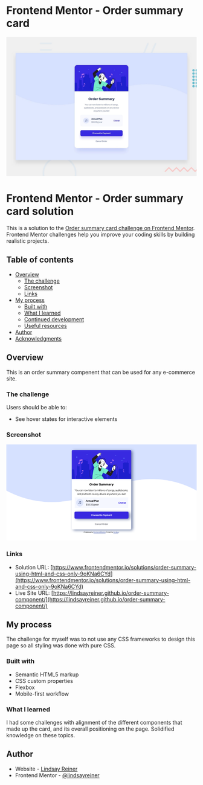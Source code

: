 # Frontend Mentor - Order summary card

![Design preview for the Order summary card coding challenge](./design/desktop-preview.jpg)

# Frontend Mentor - Order summary card solution

This is a solution to the [Order summary card challenge on Frontend Mentor](https://www.frontendmentor.io/challenges/order-summary-component-QlPmajDUj/hub/order-summary-using-html-and-css-only-9oKNa6CYd). Frontend Mentor challenges help you improve your coding skills by building realistic projects.

## Table of contents

- [Overview](#overview)
  - [The challenge](#the-challenge)
  - [Screenshot](#screenshot)
  - [Links](#links)
- [My process](#my-process)
  - [Built with](#built-with)
  - [What I learned](#what-i-learned)
  - [Continued development](#continued-development)
  - [Useful resources](#useful-resources)
- [Author](#author)
- [Acknowledgments](#acknowledgments)

## Overview

This is an order summary compenent that can be used for any e-commerce site.

### The challenge

Users should be able to:

- See hover states for interactive elements

### Screenshot

![Screenshot of the completed order summary page.](design/lindsays_final_screenshot_2.png)

### Links

- Solution URL: [https://www.frontendmentor.io/solutions/order-summary-using-html-and-css-only-9oKNa6CYd](https://www.frontendmentor.io/solutions/order-summary-using-html-and-css-only-9oKNa6CYd)
- Live Site URL: [https://lindsayreiner.github.io/order-summary-component/](https://lindsayreiner.github.io/order-summary-component/)

## My process

The challenge for myself was to not use any CSS frameworks to design this page so all styling was done with pure CSS.

### Built with

- Semantic HTML5 markup
- CSS custom properties
- Flexbox
- Mobile-first workflow

### What I learned

I had some challenges with alignment of the different components that made up the card, and its overall positioning on the page. Solidified knowledge on these topics.

## Author

- Website - [Lindsay Reiner](https://lindsayreiner.github.io/lindsay_porfolio2.0/)
- Frontend Mentor - [@lindsayreiner](https://www.frontendmentor.io/profile/lindsayreiner)

